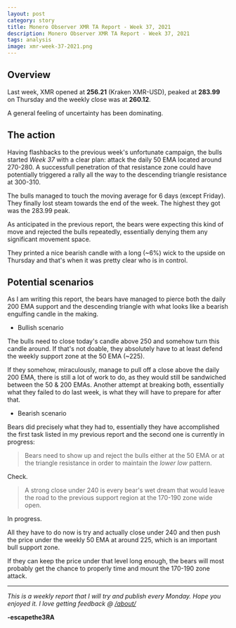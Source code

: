 ```yaml
---
layout: post
category: story
title: Monero Observer XMR TA Report - Week 37, 2021
description: Monero Observer XMR TA Report - Week 37, 2021
tags: analysis
image: xmr-week-37-2021.png
---
```


## Overview

Last week, XMR opened at **256.21** (Kraken XMR-USD), peaked at **283.99** on Thursday and the weekly close was at **260.12**. 

A general feeling of uncertainty has been dominating.

## The action

Having flashbacks to the previous week's unfortunate campaign, the bulls started *Week 37* with a clear plan: attack the daily 50 EMA located around 270-280. A successfull penetration of that resistance zone could have potentially triggered a rally all the way to the descending triangle resistance at 300-310.

The bulls managed to touch the moving average for 6 days (except Friday). They finally lost steam towards the end of the week. The highest they got was the 283.99 peak. 

As anticipated in the previous report, the bears were expecting this kind of move and rejected the bulls repeatedly, essentially denying them any significant movement space.

They printed a nice bearish candle with a long (~6%) wick to the upside on Thursday and that's when it was pretty clear who is in control.

## Potential scenarios

As I am writing this report, the bears have managed to pierce both the daily 200 EMA support and the descending triangle with what looks like a bearish engulfing candle in the making.

- Bullish scenario

The bulls need to close today's candle above 250 and somehow turn this candle around. If that's not doable, they absolutely have to at least defend the weekly support zone at the 50 EMA (~225).

If they somehow, miraculously, manage to pull off a close above the daily 200 EMA, there is still a lot of work to do, as they would still be sandwiched between the 50 & 200 EMAs. Another attempt at breaking both, essentially what they failed to do last week, is what they will have to prepare for after that.

- Bearish scenario

Bears did precisely what they had to, essentially they have accomplished the first task listed in my previous report and the second one is currently in progress:

> Bears need to show up and reject the bulls either at the 50 EMA or at the triangle resistance in order to maintain the *lower low* pattern.

Check.

> A strong close under 240 is every bear's wet dream that would leave the road to the previous support region at the 170-190 zone wide open.

In progress.

All they have to do now is try and actually close under 240 and then push the price under the weekly 50 EMA at around 225, which is an important bull support zone.

If they can keep the price under that level long enough, the bears will most probably get the chance to properly time and mount the 170-190 zone attack.

---

*This is a weekly report that I will try and publish every Monday. Hope you enjoyed it. I love getting feedback @ [/about/](/about/)*

**-escapethe3RA**
